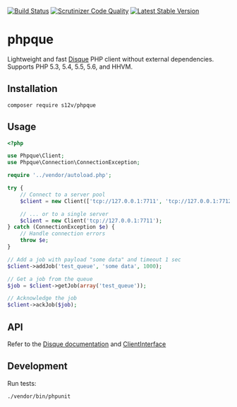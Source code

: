 [![Build Status](https://travis-ci.org/s12v/phpque.svg?branch=master)](https://travis-ci.org/s12v/phpque)
[![Scrutinizer Code Quality](https://scrutinizer-ci.com/g/s12v/phpque/badges/quality-score.png?b=master)](https://scrutinizer-ci.com/g/s12v/phpque/?branch=master)
[![Latest Stable Version](https://poser.pugx.org/s12v/phpque/v/stable)](https://packagist.org/packages/s12v/phpque)

# phpque

Lightweight and fast [Disque](https://github.com/antirez/disque) PHP client without external dependencies.
Supports PHP 5.3, 5.4, 5.5, 5.6, and HHVM.

## Installation

```
composer require s12v/phpque
```

## Usage

```php
<?php

use Phpque\Client;
use Phpque\Connection\ConnectionException;

require '../vendor/autoload.php';

try {
    // Connect to a server pool
    $client = new Client(['tcp://127.0.0.1:7711', 'tcp://127.0.0.1:7712']);

    // ... or to a single server
    $client = new Client('tcp://127.0.0.1:7711');
} catch (ConnectionException $e) {
    // Handle connection errors
    throw $e;
}

// Add a job with payload "some data" and timeout 1 sec
$client->addJob('test_queue', 'some data', 1000);

// Get a job from the queue
$job = $client->getJob(array('test_queue'));

// Acknowledge the job
$client->ackJob($job);
```

## API

Refer to the [Disque documentation](https://github.com/antirez/disque#api) and [ClientInterface](https://github.com/s12v/phpque/blob/master/src/ClientInterface.php)

## Development

Run tests:
```
./vendor/bin/phpunit
```
